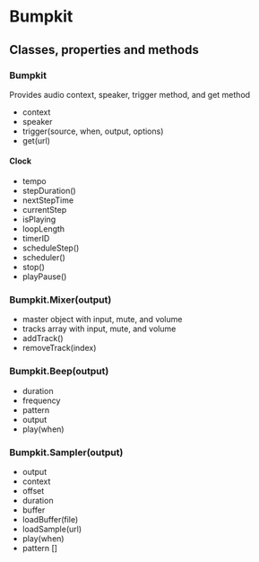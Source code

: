 # Bumpkit

## Classes, properties and methods
### Bumpkit
Provides audio context, speaker, trigger method, and get method
- context
- speaker
- trigger(source, when, output, options)
- get(url)

#### Clock
- tempo
- stepDuration()
- nextStepTime
- currentStep
- isPlaying
- loopLength
- timerID
- scheduleStep()
- scheduler()
- stop()
- playPause()

### Bumpkit.Mixer(output)
- master object with input, mute, and volume
- tracks array with input, mute, and volume 
- addTrack()
- removeTrack(index)

### Bumpkit.Beep(output)
- duration
- frequency
- pattern
- output
- play(when)

### Bumpkit.Sampler(output)
- output
- context
- offset
- duration
- buffer
- loadBuffer(file)
- loadSample(url)
- play(when)
- pattern []


